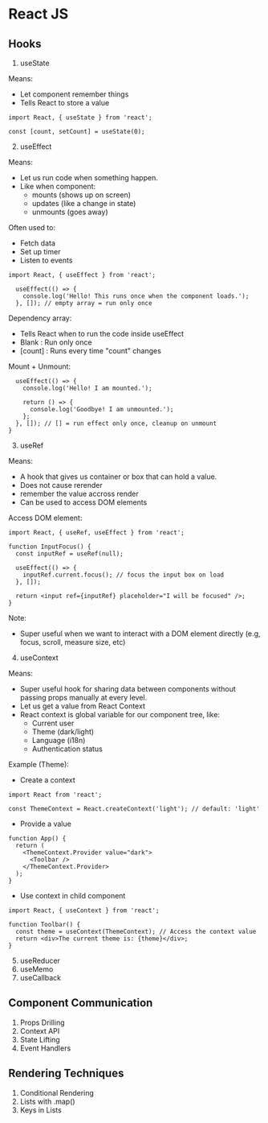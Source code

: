 # React JS

## Hooks

1. useState

Means:
- Let component remember things
- Tells React to store a value

```
import React, { useState } from 'react';

const [count, setCount] = useState(0);
```
   
2. useEffect

Means:
- Let us run code when something happen.
- Like when component:
  - mounts (shows up on screen)
  - updates (like a change in state)
  - unmounts (goes away)

Often used to:
- Fetch data
- Set up timer
- Listen to events

```
import React, { useEffect } from 'react';

  useEffect(() => {
    console.log('Hello! This runs once when the component loads.');
  }, []); // empty array = run only once
```

Dependency array:
- Tells React when to run the code inside useEffect
- Blank : Run only once
- [count] : Runs every time "count" changes

Mount + Unmount:
```
  useEffect(() => {
    console.log('Hello! I am mounted.');

    return () => {
      console.log('Goodbye! I am unmounted.');
    };
  }, []); // [] = run effect only once, cleanup on unmount
}
```

3. useRef

Means:
- A hook that gives us container or box that can hold a value.
- Does not cause rerender
- remember the value accross render
- Can be used to access DOM elements

Access DOM element:
```
import React, { useRef, useEffect } from 'react';

function InputFocus() {
  const inputRef = useRef(null);

  useEffect(() => {
    inputRef.current.focus(); // focus the input box on load
  }, []);

  return <input ref={inputRef} placeholder="I will be focused" />;
}
```

Note:
- Super useful when we want to interact with a DOM element directly (e.g, focus, scroll, measure size, etc)

4. useContext

Means:
- Super useful hook for sharing data between components without passing props manually at every level.
- Let us get a value from React Context
- React context is global variable for our component tree, like:
   - Current user
   - Theme (dark/light)
   - Language (i18n)
   - Authentication status
 
Example (Theme):
- Create a context
```
import React from 'react';

const ThemeContext = React.createContext('light'); // default: 'light'
```

- Provide a value
```
function App() {
  return (
    <ThemeContext.Provider value="dark">
      <Toolbar />
    </ThemeContext.Provider>
  );
}
```

- Use context in child component
```
import React, { useContext } from 'react';

function Toolbar() {
  const theme = useContext(ThemeContext); // Access the context value
  return <div>The current theme is: {theme}</div>;
}
```

5. useReducer
6. useMemo
7. useCallback

## Component Communication

1. Props Drilling
2. Context API
3. State Lifting
4. Event Handlers

## Rendering Techniques

1. Conditional Rendering
2. Lists with .map()
3. Keys in Lists
